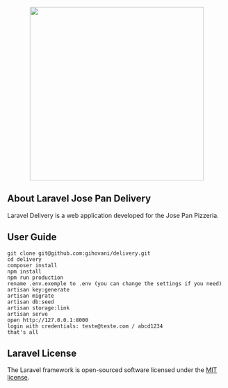 <p align="center"><img src="https://res.cloudinary.com/dtfbvvkyp/image/upload/v1566331377/laravel-logolockup-cmyk-red.svg" width="400"></p>


## About Laravel Jose Pan Delivery

Laravel Delivery is a web application developed for the Jose Pan Pizzeria.

## User Guide
```
git clone git@github.com:gihovani/delivery.git
cd delivery
composer install
npm install
npm run production
rename .env.exemple to .env (you can change the settings if you need)
artisan key:generate
artisan migrate
artisan db:seed
artisan storage:link
artisan serve
open http://127.0.0.1:8000
login with credentials: teste@teste.com / abcd1234
that's all
```

## Laravel License

The Laravel framework is open-sourced software licensed under the [MIT license](https://opensource.org/licenses/MIT).
